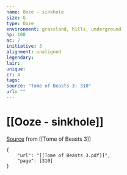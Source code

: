 ```yaml
---
name: Ooze - sinkhole
size: G
type: Ooze
environment: grassland, hills, underground
hp: 108
ac: 7
initiative: 3
alignment: unaligned
legendary: 
lair: 
unique: 
cr: 4
tags: 
source: "Tome of Beasts 3: 310"
url: ""
---
```

# [[Ooze - sinkhole]]

[Source](zotero://open-pdf/library/items/BLGR9HVR?page=310) from [[Tome of Beasts 3]]

```pdf
{
	"url": "[[Tome of Beasts 3.pdf]]",
	"page": [310]
}
```

